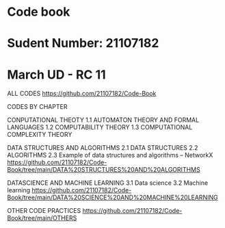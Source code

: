 # Code book
# Sudent Number: 21107182
# March UD - RC 11


ALL CODES
https://github.com/21107182/Code-Book



CODES BY CHAPTER

CONPUTATIONAL THEOTY 
1.1 AUTOMATON THEORY AND FORMAL LANGUAGES
1.2 COMPUTABILITY THEORY
1.3 COMPUTATIONAL COMPLEXITY THEORY

DATA STRUCTURES AND ALGORITHMS
2.1 DATA STRUCTURES
2.2 ALGORITHMS
2.3 Example of data structures and algorithms – NetworkX
https://github.com/21107182/Code-Book/tree/main/DATA%20STRUCTURES%20AND%20ALGORITHMS

DATASCIENCE AND MACHINE LEARNING
3.1 Data science
3.2 Machine learning
https://github.com/21107182/Code-Book/tree/main/DATA%20SCIENCE%20AND%20MACHINE%20LEARNING

OTHER CODE PRACTICES
https://github.com/21107182/Code-Book/tree/main/OTHERS

